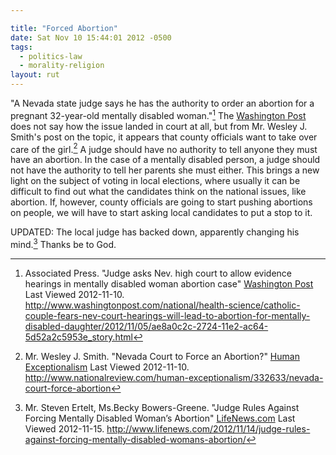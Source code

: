 ```yaml
---

title: "Forced Abortion"
date: Sat Nov 10 15:44:01 2012 -0500
tags:
  - politics-law
  - morality-religion
layout: rut
---
```



"A Nevada state judge says he has the authority to order an abortion for a pregnant 32-year-old mentally disabled woman."[^20121110-1]  The [Washington Post](http://www.washingtonpost.com) does not say how the issue landed in court at all, but from Mr. Wesley J. Smith's post on the topic, it appears that county officials want to take over care of the girl.[^20121110-2] A judge should have no authority to tell anyone they must have an abortion.  In the case of a mentally disabled person, a judge should not have the authority to tell her parents she must either.  This brings a new light on the subject of voting in local elections, where usually it can be difficult to find out what the candidates think on the national issues, like abortion.  If, however, county officials are going to start pushing abortions on people, we will have to start asking local candidates to put a stop to it.

UPDATED:  The local judge has backed down, apparently changing his mind.[^20121115-1]  Thanks be to God.

[^20121110-1]: Associated Press.  "Judge asks Nev. high court to allow evidence hearings in mentally disabled woman abortion case"  [Washington Post](http://www.washingtonpost.com) Last Viewed 2012-11-10. <http://www.washingtonpost.com/national/health-science/catholic-couple-fears-nev-court-hearings-will-lead-to-abortion-for-mentally-disabled-daughter/2012/11/05/ae8a0c2c-2724-11e2-ac64-5d52a2c5953e_story.html>

[^20121110-2]: Mr. Wesley J. Smith.  "Nevada Court to Force an Abortion?" [Human Exceptionalism](http://www.nationalreview.com/human-exceptionalism) Last Viewed 2012-11-10. <http://www.nationalreview.com/human-exceptionalism/332633/nevada-court-force-abortion>

[^20121115-1]: Mr. Steven Ertelt, Ms.Becky Bowers-Greene.  "Judge Rules Against Forcing Mentally Disabled Woman’s Abortion"  [LifeNews.com](http://www.lifenews.com)  Last Viewed 2012-11-15. <http://www.lifenews.com/2012/11/14/judge-rules-against-forcing-mentally-disabled-womans-abortion/>

